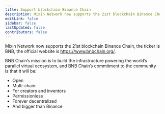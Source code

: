 ```yaml
---
title: Support blockchain Binance Chain
description: Mixin Network now supports the 21st blockchain Binance Chain.
editLink: false
sidebar: false
lastUpdated: false
contributors: false
---
```


Mixin Network now supports the 21st blockchain Binance Chain, the ticker is BNB, the official website is https://www.bnbchain.org/.

BNB Chain’s mission is to build the infrastructure powering the world’s parallel virtual ecosystem, and BNB Chain’s commitment to the community is that it will be:

- Open
- Multi-chain
- For creators and inventors
- Permissionless
- Forever decentralized
- And bigger than Binance